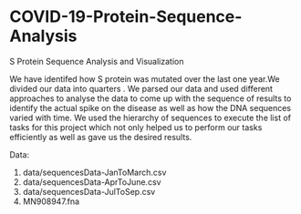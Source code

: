 # COVID-19-Protein-Sequence-Analysis
S Protein Sequence Analysis and Visualization

We have identifed how S protein was mutated over the last one year.We
divided our data into quarters . We parsed our data and used different approaches to analyse
the data to come up with the sequence of results to identify the actual spike on the disease as
well as how the DNA sequences varied with time. We used the hierarchy of sequences to
execute the list of tasks for this project which not only helped us to perform our tasks
efficiently as well as gave us the desired results.

Data: 
1. data/sequencesData-JanToMarch.csv
2. data/sequencesData-AprToJune.csv
3. data/sequencesData-JulToSep.csv
4. MN908947.fna
